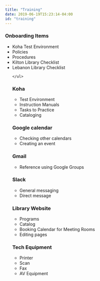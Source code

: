```yaml
---
title: "Training"
date: 2019-06-19T15:23:14-04:00
id: "training"
---
```


<div class="main">
  <h3 id="onboarding">Onboarding Items</h3>
  <ul>
    <li>Koha Test Environment</li>
    <li>Policies</li>
    <li>Procedures</li>
    <li>Kilton Library Checklist</li>
    <li>Lebanon Library Checklist</li>

    </ul>

  <h3>Koha</h3>
  <ul>
    <li>Test Environment</li>
    <li>Instruction Manuals</li>
    <li>Tasks to Practice</li>
    <li>Cataloging</li>
    </ul>

  <h3>Google calendar</h3>
  <ul>
    <li>Checking other calendars</li>
    <li>Creating an event</li>
    </ul>

  <h3>Gmail</h3>
  <ul>
    <li>Reference using Google Groups</li>
      </ul>

  <h3 id="slack">Slack</h3>
  <ul>
    <li>General messaging</li>
    <li>Direct message</li>
    </ul>

  <h3>Library Website</h3>
  <ul>
    <li>Programs</li>
    <li>Catalog</li>
    <li>Booking Calendar for Meeting Rooms</li>
    <li>Editing pages</li>
    </ul>

  <h3 id="tech">Tech Equipment</h3>
  <ul>
    <li>Printer</li>
    <li>Scan</li>
    <li>Fax</li>
    <li>AV Equipment</li>
    </ul>
</div>

